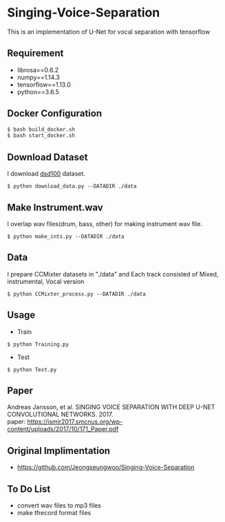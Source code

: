# Singing-Voice-Separation
This is an implementation of U-Net for vocal separation with tensorflow

## Requirement
- librosa==0.6.2
- numpy==1.14.3
- tensorflow==1.13.0
- python==3.6.5

## Docker Configuration

```bash
$ bash build_docker.sh
$ bash start_docker.sh
```

## Download Dataset
I download [dsd100](https://sigsep.github.io/datasets/dsd100.html) dataset.
<pre><code>$ python download_data.py --DATADIR ./data </code></pre>

## Make Instrument.wav
I overlap wav files(drum, bass, other) for making instrument wav file.
<pre><code>$ python make_ints.py --DATADIR ./data </code></pre>

## Data
I prepare CCMixter datasets in "./data" and Each track consisted of Mixed, instrumental, Vocal version
<pre><code>$ python CCMixter_process.py --DATADIR ./data </code></pre>

## Usage
- Train
<pre><code>$ python Training.py</code></pre>
- Test
<pre><code>$ python Test.py</code></pre>

## Paper
Andreas Jansson, et al. SINGING VOICE SEPARATION WITH DEEP U-NET CONVOLUTIONAL NETWORKS. 2017. <br> paper: https://ismir2017.smcnus.org/wp-content/uploads/2017/10/171_Paper.pdf

## Original Implimentation
* https://github.com/Jeongseungwoo/Singing-Voice-Separation

## To Do List
* convert wav files to mp3 files
* make tfrecord format files
